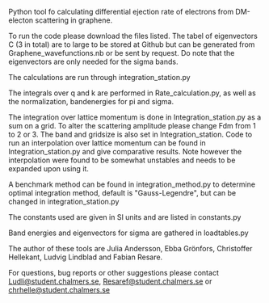 Python tool fo calculating differential ejection rate of electrons from DM-electon scattering in graphene.

To run the code please download the files listed. The tabel of eigenvectors C (3 in total) are to large to be stored at Github but can be generated from Graphene_wavefunctions.nb or be sent by request. Do note that the eigenvectors are only needed for the sigma bands.

The calculations are run through integration_station.py 

The integrals over q and k are performed in Rate_calculation.py, as well as the normalization, bandenergies for pi and sigma. 

The integration over lattice momentum is done in Integration_station.py as a sum on a grid. To alter the scattering amplitude please change Fdm from 1 to 2 or 3. The band and gridsize is also set in Integration_station.
Code to run an interpolation over lattice momentum can be found in Integration_station.py and give comparative results. Note however the interpolation were found to be somewhat unstables and needs to be expanded upon using it.

A benchmark method can be found in integration_method.py to determine optimal integration method, default is "Gauss-Legendre", but can be changed in integration_station.py

The constants used are given in SI units and are listed in constants.py 

Band energies and eigenvectors for sigma are gathered in loadtables.py 

The author of these tools are Julia Andersson, Ebba Grönfors, Christoffer Hellekant, Ludvig Lindblad and Fabian Resare.

For questions, bug reports or other suggestions please contact Ludli@student.chalmers.se, Resaref@student.chalmers.se 
or chrhelle@student.chalmers.se
